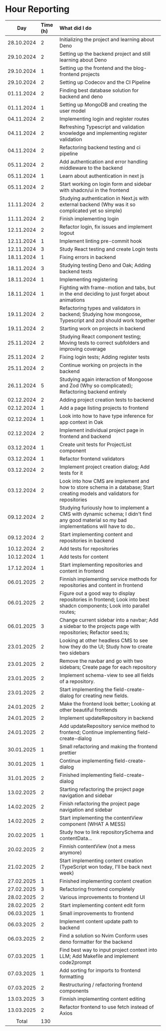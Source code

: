 # Hour Reporting

|    Day     | Time (h) | What did I do                                                                                                                              |
| :--------: | :------- | :----------------------------------------------------------------------------------------------------------------------------------------- |
| 28.10.2024 | 2        | Initializing the project and learning about Deno                                                                                           |
| 29.10.2024 | 2        | Setting up the backend project and still learning about Deno                                                                               |
| 29.10.2024 | 1        | Setting up the frontend and the blog-frontend projects                                                                                     |
| 29.10.2024 | 2        | Setting up Codecov and the CI Pipeline                                                                                                     |
| 01.11.2024 | 2        | Finding best database solution for backend and deno                                                                                        |
| 01.11.2024 | 1        | Setting up MongoDB and creating the user model                                                                                             |
| 04.11.2024 | 2        | Implementing login and register routes                                                                                                     |
| 04.11.2024 | 2        | Refreshing Typescript and validation knowledge and implementing register validation                                                        |
| 04.11.2024 | 2        | Refactoring backend testing and ci pipeline                                                                                                |
| 05.11.2024 | 2        | Add authentication and error handling middleware to the backend                                                                            |
| 05.11.2024 | 1        | Learn about authentication in next js                                                                                                      |
| 05.11.2024 | 2        | Start working on login form and sidebar with shadcn/ui in the frontend                                                                     |
| 11.11.2024 | 2        | Studying authentication in Next.js with external backend (Why was it so complicated yet so simple)                                         |
| 11.11.2024 | 2        | Finish implementing login                                                                                                                  |
| 12.11.2024 | 2        | Refactor login, fix issues and implement logout                                                                                            |
| 12.11.2024 | 1        | Implement linting pre-commit hook                                                                                                          |
| 12.11.2024 | 3        | Study React testing and create Login tests                                                                                                 |
| 18.11.2024 | 1        | Fixing errors in backend                                                                                                                   |
| 18.11.2024 | 3        | Studying testing Deno and Oak; Adding backend tests                                                                                        |
| 18.11.2024 | 1        | Implementing registering                                                                                                                   |
| 18.11.2024 | 1        | Fighting with frame-motion and tabs, but in the end deciding to just forget about animations                                               |
| 19.11.2024 | 2        | Refactoring types and validators in backend; Studying how mongoose, Typescript and zod should work together                                |
| 19.11.2024 | 2        | Starting work on projects in backend                                                                                                       |
| 25.11.2024 | 2        | Studying React component testing; Moving tests to correct subfolders and improving coverage                                                |
| 25.11.2024 | 2        | Fixing login tests; Adding register tests                                                                                                  |
| 25.11.2024 | 2        | Continue working on projects in the backend                                                                                                |
| 26.11.2024 | 5        | Studying again interaction of Mongoose and Zod (Why so complicated); Refactoring backend entirely                                          |
| 02.12.2024 | 2        | Adding project creation tests to backend                                                                                                   |
| 02.12.2024 | 1        | Add a page listing projects to frontend                                                                                                    |
| 02.12.2024 | 1        | Look into how to have type inference for app context in Oak                                                                                |
| 02.12.2024 | 2        | Implement individual project page in frontend and backend                                                                                  |
| 03.12.2024 | 1        | Create unit tests for ProjectList component                                                                                                |
| 03.12.2024 | 1        | Refactor frontend validators                                                                                                               |
| 03.12.2024 | 2        | Implement project creation dialog; Add tests for it                                                                                        |
| 03.12.2024 | 2        | Look into how CMS are implement and how to store schema in a database; Start creating models and validators for repositories               |
| 09.12.2024 | 2        | Studying furiously how to implement a CMS with dynamic schema; I didn't find any good material so my bad implementations will have to do.. |
| 09.12.2024 | 2        | Start implementing content and repositories in backend                                                                                     |
| 10.12.2024 | 2        | Add tests for repositories                                                                                                                 |
| 10.12.2024 | 1        | Add tests for content                                                                                                                      |
| 17.12.2024 | 1        | Start implementing repositories and content in frontend                                                                                    |
| 06.01.2025 | 2        | Finnish implementing service methods for repositories and content in frontend                                                              |
| 06.01.2025 | 2        | Figure out a good way to display repositories in frontend; Look into best shadcn components; Look into parallel routes;                    |
| 06.01.2025 | 3        | Change current sidebar into a navbar; Add a sidebar to the projects page with repositories; Refactor seed.ts;                              |
| 23.01.2025 | 2        | Looking at other headless CMS to see how they do the UI; Study how to create two sidebars                                                  |
| 23.01.2025 | 2        | Remove the navbar and go with two sidebars; Create page for each repository                                                                |
| 23.01.2025 | 2        | Implement schema-view to see all fields of a repository.                                                                                   |
| 23.01.2025 | 2        | Start implementing the field-create-dialog for creating new fields.                                                                        |
| 24.01.2025 | 2        | Make the frontend look better; Looking at other beautiful frontends                                                                        |
| 24.01.2025 | 2        | Implement updateRepository in backend                                                                                                      |
| 24.01.2025 | 2        | Add updateRepository service method to frontend; Continue implementing field-create-dialog                                                 |
| 30.01.2025 | 1        | Small refactoring and making the frontend prettier                                                                                         |
| 30.01.2025 | 1        | Continue implementing field-create-dialog                                                                                                  |
| 31.01.2025 | 2        | Finished implementing field-create-dialog                                                                                                  |
| 13.02.2025 | 2        | Starting refactoring the project page navigation and sidebar                                                                               |
| 14.02.2025 | 2        | Finish refactoring the project page navigation and sidebar                                                                                 |
| 14.02.2025 | 2        | Start implementing the contentView component (WHAT A MESS)                                                                                 |
| 20.02.2025 | 1        | Study how to link repositorySchema and contentData...                                                                                      |
| 20.02.2025 | 2        | Finnish contentView (not a mess anymore)                                                                                                   |
| 21.02.2025 | 2        | Start implementing content creation (TypeScript won today, I'll be back next week)                                                         |
| 27.02.2025 | 1        | Finished implementing content creation                                                                                                     |
| 27.02.2025 | 3        | Refactoring frontend completely                                                                                                            |
| 28.02.2025 | 2        | Various improvements to frontend UI                                                                                                        |
| 28.02.2025 | 2        | Start implementing content edit form                                                                                                       |
| 06.03.2025 | 1        | Small improvements to frontend                                                                                                             |
| 06.03.2025 | 2        | Implement content update path to backend                                                                                                   |
| 06.03.2025 | 2        | Find a solution so Nvim Conform uses deno formatter for the backend                                                                        |
| 07.03.2025 | 1        | Find best way to input project context into LLM; Add Makefile and implement code2prompt                                                    |
| 07.03.2025 | 1        | Add sorting for imports to frontend formatting                                                                                             |
| 07.03.2025 | 2        | Restructuring / refactoring frontend components                                                                                            |
| 13.03.2025 | 3        | Finnish implementing content editing                                                                                                       |
| 13.03.2025 | 2        | Refactor frontend to use fetch instead of Axios                                                                                            |
|   Total    | 130      |                                                                                                                                            |
